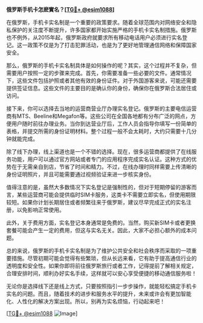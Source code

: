 **俄罗斯手机卡怎麽實名？[[TG💪+ @esim1088](https://t.me/s/esim1088)]**

在俄罗斯，手机卡实名制是一个重要的政策要求。随着全球范围内对网络安全和隐私保护的关注度不断提升，许多国家都开始实施严格的手机卡实名制措施。俄罗斯也不例外，从2015年起，俄罗斯政府就要求所有移动电话用户必须进行实名登记。这一政策不仅是为了打击犯罪活动，也是为了更好地管理通信网络和保障国家安全。

那么，俄罗斯的手机卡实名制具体是如何操作的呢？其实，这个过程并不复杂，但需要用户按照一定的步骤来完成。首先，你需要准备一些必要的文件。通常情况下，这些文件包括护照或者其他有效的身份证件。对于外国游客来说，可能还需要提供签证信息。这些文件的主要目的是确认你的身份，确保你在俄罗斯合法居住或访问。

接下来，你可以选择去当地的运营商营业厅办理实名登记。俄罗斯的主要电信运营商有MTS、Beeline和Megafon等。这些公司在全国各地都有分布广泛的网点，方便用户随时前往办理业务。当你到达营业厅后，工作人员会指导你填写一份简单的表格，并提交所需的身份证明材料。整个过程一般不会太耗时，大约只需要十几分钟就能完成。

除了线下办理，线上渠道也是一个不错的选择。现在，很多运营商都提供了在线服务功能，用户可以通过官方网站或者专门的应用程序完成实名认证。这种方式的优势在于无需亲自到店，节省了时间和精力。不过，在线办理时同样需要上传清晰的身份证明照片，并且可能需要通过视频验证来进一步核实身份。

值得注意的是，虽然大多数情况下实名登记是强制性的，但对于短期停留的游客而言，某些运营商可能会提供临时SIM卡服务，这类卡不需要立即实名，但使用期限较短。如果你计划长期居住或者频繁往来于俄罗斯，建议尽早完成正式的实名注册，以免影响正常使用。

此外，关于费用方面，实名登记本身通常是免费的。当然，购买新SIM卡或者更换套餐可能会产生一定的费用，但这与实名无关。因此，大家不必担心额外的成本问题。

总的来说，俄罗斯的手机卡实名制是为了维护公共安全和社会秩序而采取的一项重要措施。尽管初期可能会觉得有些繁琐，但从长远来看，它有助于提高通信行业的透明度和安全性。如果你即将前往俄罗斯旅行或者工作，记得提前了解相关规定，合理安排时间，顺利办好实名手续，这样就可以安心享受便捷的移动通信服务啦！

无论你是选择线下还是线上方式，只要按照指引一步步操作，就能轻松搞定手机卡实名的问题。而且，随着技术的进步和服务水平的提升，未来或许会有更加智能化、人性化的解决方案出现。所以，别再为实名烦恼，行动起来吧！

[[TG💪+ @esim1088](https://t.me/s/esim1088) ![Image](https://i.postimg.cc/4NQfJmqS/Snipaste-2025-05-13-00-14-12.png)]